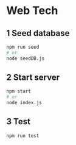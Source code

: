 # Web Tech

## 1 Seed database

```bash
npm run seed
# or
node seedDB.js
```

## 2 Start server

```bash
npm start
# or
node index.js
```

## 3 Test

```bash
npm run test
```
